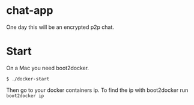chat-app
========

One day this will be an encrypted p2p chat.

Start
=====

On a Mac you need boot2docker.

```
$ ./docker-start
```

Then go to your docker containers ip. To find the ip with boot2docker
run `boot2docker ip`
